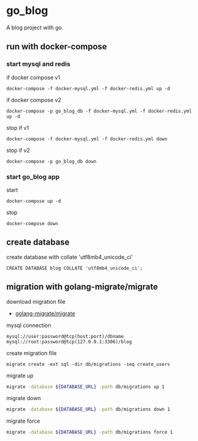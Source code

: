 # go_blog

 A blog project with go.


## run with docker-compose

### start mysql and redis

if docker compose v1

```
docker-compose -f docker-mysql.yml -f docker-redis.yml up -d
```

if docker compose v2

```
docker-compose -p go_blog_db -f docker-mysql.yml -f docker-redis.yml up -d
```

stop if v1

```
docker-compose -f docker-mysql.yml -f docker-redis.yml down
```

stop if v2

```
docker-compose -p go_blog_db down
```

### start go_blog app

start

```
docker-compose up -d
```

stop

```
docker-compose down
```

## create database

create database with collate 'utf8mb4_unicode_ci'

```
CREATE DATABASE blog COLLATE 'utf8mb4_unicode_ci';
```

## migration with golang-migrate/migrate

download migration file

* [golang-migrate/migrate](https://github.com/golang-migrate/migrate/releases)

mysql connection

```text
mysql://user:password@tcp(host:port)/dbname
mysql://root:password@tcp(127.0.0.1:3306)/blog
```

create migration file

```
migrate create -ext sql -dir db/migrations -seq create_users
```

migrate up

```sh
migrate -database ${DATABASE_URL} -path db/migrations up 1
```

migrate down

```sh
migrate -database ${DATABASE_URL} -path db/migrations down 1
```

migrate force

```sh
migrate -database ${DATABASE_URL} -path db/migrations force 1
```
